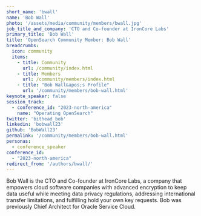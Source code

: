 ```yaml
---
short_name: 'bwall'
name: 'Bob Wall'
photo: '/assets/media/community/members/bwall.jpg'
job_title_and_company: 'CTO and Co-founder at IronCore Labs'
primary_title: 'Bob Wall'
title: 'OpenSearch Community Member: Bob Wall'
breadcrumbs:
  icon: community
  items:
    - title: Community
      url: /community/index.html
    - title: Members
      url: /community/members/index.html
    - title: "Bob Wall&apos;s Profile"
      url: '/community/members/bob-wall.html'
keynote_speaker: false
session_track: 
  - conference_id: "2023-north-america"
    name: "Operating OpenSearch"
twitter: 'bithead_bob'
linkedin: 'bobwall23'
github: 'BobWall23'
permalink: '/community/members/bob-wall.html'
personas:
  - conference_speaker
conference_id:
  - "2023-north-america"
redirect_from: '/authors/bwall/'
---
```


Bob Wall is the CTO and Co-founder at IronCore Labs, a company that empowers cloud software companies with advanced encryption to keep data useful while meeting data privacy regulations, addressing international transfer limitations, and fulfilling hold your own key requests. Bob was previously Chief Architect for Oracle Service Cloud.

